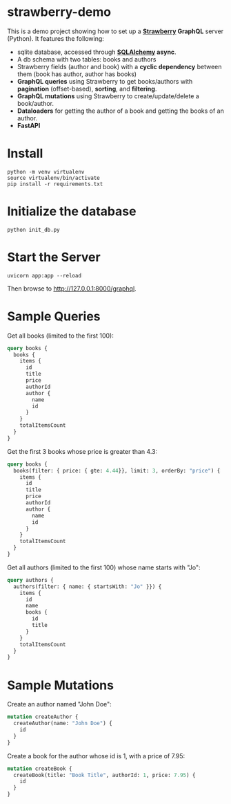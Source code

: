 # strawberry-demo

This is a demo project showing how to set up a **[Strawberry](https://strawberry.rocks/) GraphQL** server (Python).
It features the following:
- sqlite database, accessed through **[SQLAlchemy](https://www.sqlalchemy.org/) async**.
- A db schema with two tables: books and authors
- Strawberry fields (author and book) with a **cyclic dependency** between them (book has author, author has books)
- **GraphQL queries** using Strawberry to get books/authors with **pagination** (offset-based), **sorting**, and **filtering**.
- **GraphQL mutations** using Strawberry to create/update/delete a book/author.
- **Dataloaders** for getting the author of a book and getting the books of an author.
- **FastAPI**

# Install
```
python -m venv virtualenv
source virtualenv/bin/activate
pip install -r requirements.txt
```

# Initialize the database
```
python init_db.py
```

# Start the Server
```
uvicorn app:app --reload
```
Then browse to http://127.0.0.1:8000/graphql.

# Sample Queries

Get all books (limited to the first 100):
```graphql
query books {
  books {
    items {
      id
      title
      price
      authorId
      author {
        name
        id
      }
    }
    totalItemsCount
  }
}
```

Get the first 3 books whose price is greater than 4.3:
```graphql
query books {
  books(filter: { price: { gte: 4.44}}, limit: 3, orderBy: "price") {
    items {
      id
      title
      price
      authorId
      author {
        name
        id
      }
    }
    totalItemsCount
  }
}
```

Get all authors (limited to the first 100) whose name starts with "Jo":
```graphql
query authors {
  authors(filter: { name: { startsWith: "Jo" }}) {
    items {
      id
      name
      books {
        id
        title
      }
    }
    totalItemsCount
  }
}
```

# Sample Mutations

Create an author named "John Doe":
```graphql
mutation createAuthor {
  createAuthor(name: "John Doe") {
    id
  }
}
```

Create a book for the author whose id is 1, with a price of 7.95:
```graphql
mutation createBook {
  createBook(title: "Book Title", authorId: 1, price: 7.95) {
    id
  }
}
```
